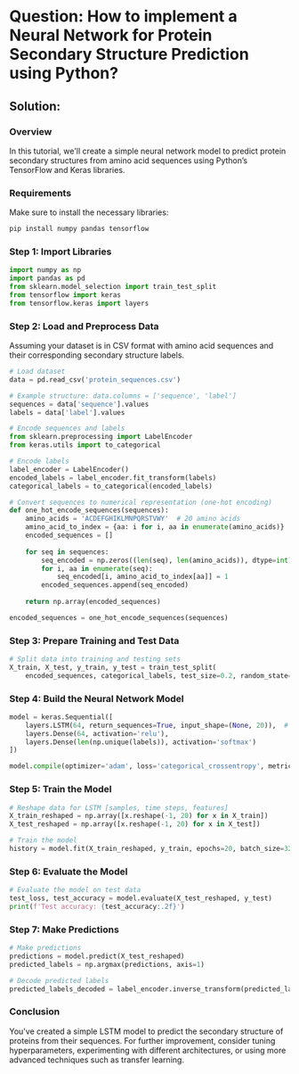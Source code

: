 # Question: How to implement a Neural Network for Protein Secondary Structure Prediction using Python?

## Solution:

### Overview
In this tutorial, we'll create a simple neural network model to predict protein secondary structures from amino acid sequences using Python’s TensorFlow and Keras libraries.

### Requirements
Make sure to install the necessary libraries:
```bash
pip install numpy pandas tensorflow
```

### Step 1: Import Libraries
```python
import numpy as np
import pandas as pd
from sklearn.model_selection import train_test_split
from tensorflow import keras
from tensorflow.keras import layers
```

### Step 2: Load and Preprocess Data
Assuming your dataset is in CSV format with amino acid sequences and their corresponding secondary structure labels.

```python
# Load dataset
data = pd.read_csv('protein_sequences.csv')

# Example structure: data.columns = ['sequence', 'label']
sequences = data['sequence'].values
labels = data['label'].values

# Encode sequences and labels
from sklearn.preprocessing import LabelEncoder
from keras.utils import to_categorical

# Encode labels
label_encoder = LabelEncoder()
encoded_labels = label_encoder.fit_transform(labels)
categorical_labels = to_categorical(encoded_labels)

# Convert sequences to numerical representation (one-hot encoding)
def one_hot_encode_sequences(sequences):
    amino_acids = 'ACDEFGHIKLMNPQRSTVWY'  # 20 amino acids
    amino_acid_to_index = {aa: i for i, aa in enumerate(amino_acids)}
    encoded_sequences = []
    
    for seq in sequences:
        seq_encoded = np.zeros((len(seq), len(amino_acids)), dtype=int)
        for i, aa in enumerate(seq):
            seq_encoded[i, amino_acid_to_index[aa]] = 1
        encoded_sequences.append(seq_encoded)
    
    return np.array(encoded_sequences)

encoded_sequences = one_hot_encode_sequences(sequences)
```

### Step 3: Prepare Training and Test Data
```python
# Split data into training and testing sets
X_train, X_test, y_train, y_test = train_test_split(
    encoded_sequences, categorical_labels, test_size=0.2, random_state=42)
```

### Step 4: Build the Neural Network Model
```python
model = keras.Sequential([
    layers.LSTM(64, return_sequences=True, input_shape=(None, 20)),  # 20 for amino acids
    layers.Dense(64, activation='relu'),
    layers.Dense(len(np.unique(labels)), activation='softmax')
])

model.compile(optimizer='adam', loss='categorical_crossentropy', metrics=['accuracy'])
```

### Step 5: Train the Model
```python
# Reshape data for LSTM [samples, time steps, features]
X_train_reshaped = np.array([x.reshape(-1, 20) for x in X_train])
X_test_reshaped = np.array([x.reshape(-1, 20) for x in X_test])

# Train the model
history = model.fit(X_train_reshaped, y_train, epochs=20, batch_size=32, validation_split=0.2)
```

### Step 6: Evaluate the Model
```python
# Evaluate the model on test data
test_loss, test_accuracy = model.evaluate(X_test_reshaped, y_test)
print(f'Test accuracy: {test_accuracy:.2f}')
```

### Step 7: Make Predictions
```python
# Make predictions
predictions = model.predict(X_test_reshaped)
predicted_labels = np.argmax(predictions, axis=1)

# Decode predicted labels
predicted_labels_decoded = label_encoder.inverse_transform(predicted_labels)
```

### Conclusion
You've created a simple LSTM model to predict the secondary structure of proteins from their sequences. For further improvement, consider tuning hyperparameters, experimenting with different architectures, or using more advanced techniques such as transfer learning.